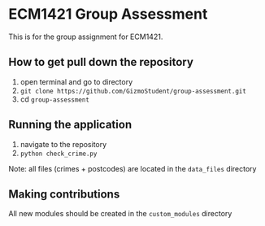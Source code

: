 # ECM1421 Group Assessment

This is for the group assignment for ECM1421.

## How to get pull down the repository
1. open terminal and go to directory
2. `git clone https://github.com/GizmoStudent/group-assessment.git`
3. cd `group-assessment`

## Running the application
1. navigate to the repository
2. `python check_crime.py`

Note: all files (crimes + postcodes) are located in the `data_files` directory

## Making contributions
All new modules should be created in the `custom_modules` directory